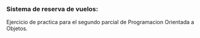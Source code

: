 
<h3>Sistema de reserva de vuelos:</h3>
<p>Ejercicio de practica para el segundo parcial de Programacion Orientada a Objetos.
</p>
